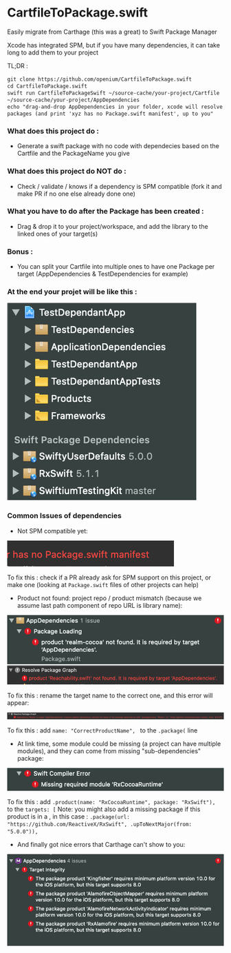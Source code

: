 # CartfileToPackage.swift

Easily migrate from Carthage (this was a great) to Swift Package Manager

Xcode has integrated SPM, but if you have many dependencies, it can take long to add them to your project

TL;DR :
```
git clone https://github.com/openium/CartfileToPackage.swift
cd CartfileToPackage.swift
swift run CartfileToPackageSwift ~/source-cache/your-project/Cartfile ~/source-cache/your-project/AppDependencies
echo "drag-and-drop AppDependencies in your folder, xcode will resolve packages (and print 'xyz has no Package.swift manifest', up to you"
```

### What does this project do :

- Generate a swift package with no code with dependecies based on the Cartfile and the PackageName you give

### What does this project do NOT do :

- Check / validate / knows if a dependency is SPM compatible (fork it and make PR if no one else already done one)

### What you have to do after the Package has been created :

- Drag & drop it to your project/workspace, and add the library to the linked ones of your target(s)

### Bonus :

- You can split your Cartfile into multiple ones to have one Package per target (AppDependencies & TestDependencies for example) 

### At the end your projet will be like this :

![project with packages](./doc/project-with-packages.png "Project with packages")


### Common Issues of dependencies

- Not SPM compatible yet:

![](./doc/project-with-no-package-manifest-error.png "a dependency with no Package.swift manifest error")

To fix this : check if a PR already ask for SPM support on this project, or make one (looking at `Package.swift` files of other projects can help)

- Product not found: project repo / product mismatch (because we assume last path component of repo URL is library name):

![](./doc/product-not-found.png "project and product names differs")
![](./doc/product-not-found2.png "product not found")

To fix this : rename the target name to the correct one, and this error will appear:

![](./doc/repo-name-mismatch.png "project and product names differs")

To fix this : add `name: "CorrectProductName", ` to the `.package(` line

- At link time, some module could be missing (a project can have multiple modules), and they can come from missing "sub-dependencies" package:

![](./doc/missing-required-module.png "project and product names differs")

To fix this : add `.product(name: "RxCocoaRuntime", package: "RxSwift"), ` to the `targets: [` 
Note: you might also add a missing package if this product is in a , in this case : `.package(url: "https://github.com/ReactiveX/RxSwift", .upToNextMajor(from: "5.0.0")),`

- And finally got nice errors that Carthage can't show to you:

![](./doc/invalid-minium-deploment-targets.png "project and product names differs")
